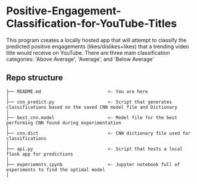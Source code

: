# Positive-Engagement-Classification-for-YouTube-Titles
This program creates a locally hosted app that will attempt to classify the predicted positive engagements (likes/dislikes+likes) that a trending video title would receive on YouTube. There are three main classification categories: 'Above Average', 'Average', and 'Below Average'


## Repo structure 

```
├── README.md                         <- You are here
│
├── cnn_predict.py                    <- Script that generates classifications based on the saved CNN model file and Dictionary
│   
├── best_cnn.model                    <- Model file for the best performing CNN found during experimentation
│   
├── cnn.dict                          <- CNN dictionary file used for classifications
│   
├── api.py                            <- Script that hosts a local flask app for predictions
│  
├── experiemnts.ipynb                 <- Jupyter notebook full of experiments to find the optimal model
│   
